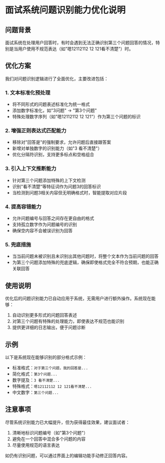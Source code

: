 # 面试系统问题识别能力优化说明

## 问题背景

面试系统在处理用户回答时，有时会遇到无法正确识别第三个问题回答的情况，特别是当用户使用不规范表达（如"嗯12112112 12 121看不清楚"）时。

## 优化方案

我们对问题识别逻辑进行了全面优化，主要改进包括：

### 1. 文本标准化预处理

- 将不同形式的问题表述标准化为统一格式
- 添加数字标准化，如"3问题" → "第3个问题"
- 特殊处理数字序列（如"嗯12112112 12 121"）作为第三个问题的标识

### 2. 增强正则表达式匹配能力

- 移除对"回答是"的强制要求，允许问题后直接跟答案
- 新增对单独数字的识别能力（如"3 看不清楚"）
- 优化分隔符识别，支持更多标点和空格组合

### 3. 引入上下文推断能力

- 针对第三个问题添加特殊的上下文检测
- 识别"看不清楚"等特征词作为问题3的回答标识
- 当检测到问题3相关内容但无明确格式时，智能提取对应片段

### 4. 提高容错能力

- 允许问题编号与回答之间存在更自由的格式
- 支持孤立数字作为问题编号的识别
- 确保空内容不会被误识别为回答

### 5. 兜底措施

- 当当前问题未被识别且未识别出其他问题时，将整个文本作为当前问题的回答
- 为第三个问题添加特殊的兜底逻辑，确保即使格式完全不符合预期，也能正确关联回答

## 使用说明

优化后的问题识别能力已自动应用于系统，无需用户进行额外操作。系统现在能够：

1. 自动识别更多形式的问题回答表述
2. 对第三个问题有特殊的处理能力，即使表达不规范也能识别
3. 提供更详细的日志输出，便于问题诊断

## 示例

以下是系统现在能够识别的部分格式示例：

- 标准格式：`对于第三个问题，我的回答是...`
- 简化格式：`第3个问题...`
- 数字提及：`3 看不清楚...`
- 特殊格式：`嗯12112112 12 121看不清楚...`
- 中文数字：`第三个问题...`

## 注意事项

尽管系统识别能力已大幅提升，但为获得最佳效果，建议面试者：

1. 清晰地标识问题编号（如"第3个问题"）
2. 避免在一个回答中混合多个问题的内容
3. 尽量使用规范的语言表达

如仍有识别问题，可以通过界面上的编辑功能手动修正回答内容。 